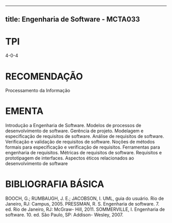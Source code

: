 
---
title: Engenharia de Software - MCTA033 
---

# TPI

4-0-4

# RECOMENDAÇÃO

Processamento da Informação

# EMENTA

Introdução a Engenharia de Software. Modelos de processos de desenvolvimento de software. Gerência de projeto. Modelagem e especificação de requisitos de software. Análise de requisitos de software. Verificação e validação de requisitos de software. Noções de métodos formais para especificação e verificação de requisitos. Ferramentas para engenharia de requisitos. Métricas de requisitos de software. Requisitos e prototipagem de interfaces. Aspectos éticos relacionados ao desenvolvimento de software

# BIBLIOGRAFIA BÁSICA

BOOCH, G.; RUMBAUGH, J. E.; JACOBSON, I. UML, guia do usuário. Rio de Janeiro, RJ: Campus, 2005.
PRESSMAN, R. S. Engenharia de software. 7. ed. Rio de Janeiro, RJ: McGraw- Hill, 2011.
SOMMERVILLE, I. Engenharia de software. 10. ed. São Paulo, SP: Addison- Wesley, 2007.
        